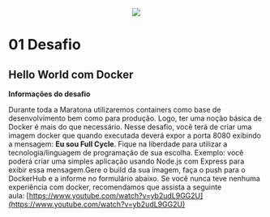 <p align="center">
  <a href="https://maratona.fullcycle.com.br/" target="blank"><img src="http://maratona.fullcycle.com.br/static/site/img/logo-fullcycle.png"/></a>
</p>

# 01 Desafio

## Hello World com Docker

**Informações do desafio**

Durante toda a Maratona utilizaremos containers como base de desenvolvimento bem como para produção. Logo, ter uma noção básica de Docker é mais do que necessário. Nesse desafio, você terá de criar uma imagem docker que quando executada deverá expor a porta 8080 exibindo a mensagem: **Eu sou Full Cycle**. Fique na liberdade para utilizar a tecnologia/linguagem de programação de sua escolha. Exemplo: você poderá criar uma simples aplicação usando Node.js com Express para exibir essa mensagem.Gere o build da sua imagem, faça o push para o DockerHub e a informe no formulário abaixo. Se você nunca teve nenhuma experiência com docker, recomendamos que assista a seguinte aula: [https://www.youtube.com/watch?v=yb2udL9GG2U](https://www.youtube.com/watch?v=yb2udL9GG2U)
